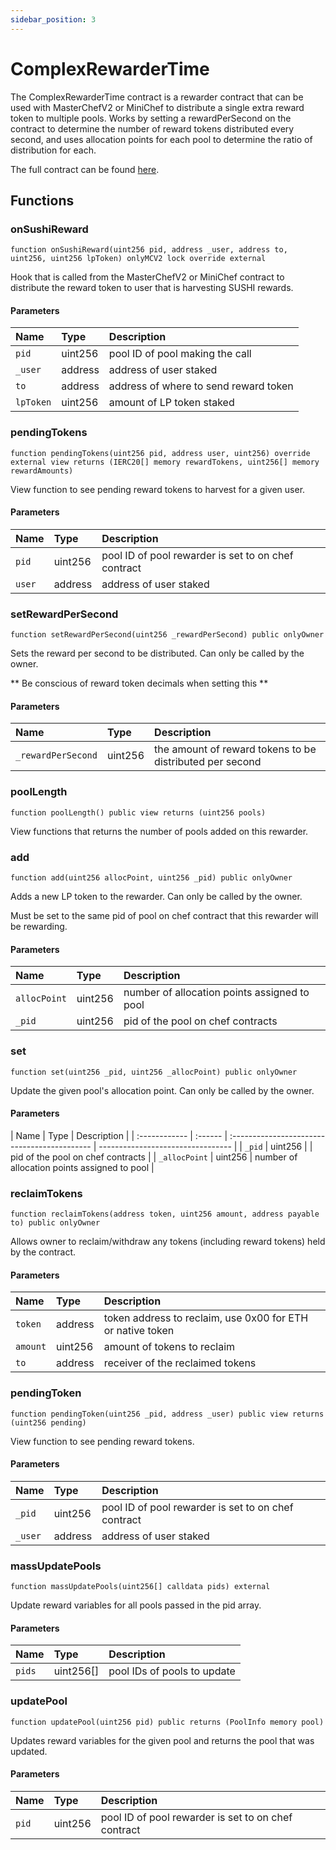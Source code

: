 ```yaml
---
sidebar_position: 3
---
```


# ComplexRewarderTime

The ComplexRewarderTime contract is a rewarder contract that can be used with MasterChefV2 or MiniChef to distribute a single extra reward token to multiple pools. Works by setting a rewardPerSecond on the contract to determine the number of reward tokens distributed every second, and uses allocation points for each pool to determine the ratio of distribution for each.

The full contract can be found [here](https://github.com/sushiswap/sushiswap/blob/archieve/canary/contracts/mocks/ComplexRewarderTime.sol).

## Functions

### onSushiReward

```solidity
function onSushiReward(uint256 pid, address _user, address to, uint256, uint256 lpToken) onlyMCV2 lock override external
```

Hook that is called from the MasterChefV2 or MiniChef contract to distribute the reward token to user that is harvesting SUSHI rewards.

#### Parameters

| Name      | Type    | Description                           |
| :-------- | :------ | :------------------------------------ |
| `pid`     | uint256 | pool ID of pool making the call       |
| `_user`   | address | address of user staked                |
| `to`      | address | address of where to send reward token |
| `lpToken` | uint256 | amount of LP token staked             |

### pendingTokens

```solidity
function pendingTokens(uint256 pid, address user, uint256) override external view returns (IERC20[] memory rewardTokens, uint256[] memory rewardAmounts)
```

View function to see pending reward tokens to harvest for a given user.

#### Parameters

| Name   | Type    | Description                                         |
| :----- | :------ | :-------------------------------------------------- |
| `pid`  | uint256 | pool ID of pool rewarder is set to on chef contract |
| `user` | address | address of user staked                              |

### setRewardPerSecond

```solidity
function setRewardPerSecond(uint256 _rewardPerSecond) public onlyOwner
```

Sets the reward per second to be distributed. Can only be called by the owner.

** Be conscious of reward token decimals when setting this **

#### Parameters

| Name               | Type    | Description                                              |
| :----------------- | :------ | :------------------------------------------------------- |
| `_rewardPerSecond` | uint256 | the amount of reward tokens to be distributed per second |

### poolLength

```solidity
function poolLength() public view returns (uint256 pools)
```

View functions that returns the number of pools added on this rewarder.

### add

```solidity
function add(uint256 allocPoint, uint256 _pid) public onlyOwner
```

Adds a new LP token to the rewarder. Can only be called by the owner.

Must be set to the same pid of pool on chef contract that this rewarder will be rewarding.

#### Parameters

| Name         | Type    | Description                                  |
| :----------- | :------ | :------------------------------------------- |
| `allocPoint` | uint256 | number of allocation points assigned to pool |
| `_pid`       | uint256 | pid of the pool on chef contracts            |

### set

```solidity
function set(uint256 _pid, uint256 _allocPoint) public onlyOwner
```

Update the given pool's allocation point. Can only be called by the owner.

#### Parameters

| Name          | Type    | Description                                  |
| :------------ | :------ | :------------------------------------------- | --------------------------------- |
| `_pid`        | uint256 |                                              | pid of the pool on chef contracts |
| `_allocPoint` | uint256 | number of allocation points assigned to pool |

### reclaimTokens

```solidity
function reclaimTokens(address token, uint256 amount, address payable to) public onlyOwner
```

Allows owner to reclaim/withdraw any tokens (including reward tokens) held by the contract.

#### Parameters

| Name     | Type    | Description                                                |
| :------- | :------ | :--------------------------------------------------------- |
| `token`  | address | token address to reclaim, use 0x00 for ETH or native token |
| `amount` | uint256 | amount of tokens to reclaim                                |
| `to`     | address | receiver of the reclaimed tokens                           |

### pendingToken

```solidity
function pendingToken(uint256 _pid, address _user) public view returns (uint256 pending)
```

View function to see pending reward tokens.

#### Parameters

| Name    | Type    | Description                                         |
| :------ | :------ | :-------------------------------------------------- |
| `_pid`  | uint256 | pool ID of pool rewarder is set to on chef contract |
| `_user` | address | address of user staked                              |

### massUpdatePools

```solidity
function massUpdatePools(uint256[] calldata pids) external
```

Update reward variables for all pools passed in the pid array.

#### Parameters

| Name   | Type      | Description                 |
| :----- | :-------- | :-------------------------- |
| `pids` | uint256[] | pool IDs of pools to update |

### updatePool

```solidity
function updatePool(uint256 pid) public returns (PoolInfo memory pool)
```

Updates reward variables for the given pool and returns the pool that was updated.

#### Parameters

| Name  | Type    | Description                                         |
| :---- | :------ | :-------------------------------------------------- |
| `pid` | uint256 | pool ID of pool rewarder is set to on chef contract |
